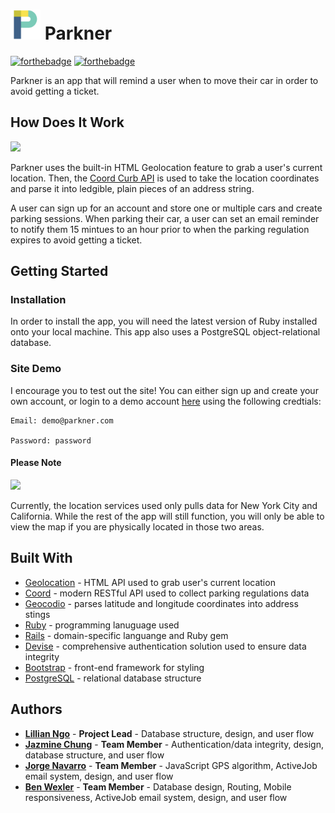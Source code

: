 # <img src="https://github.com/Chungzilla/parkner/blob/master/app/assets/images/parkner_p.PNG" width="48"> Parkner
[![forthebadge](https://forthebadge.com/images/badges/made-with-ruby.svg)](https://forthebadge.com) 
[![forthebadge](https://forthebadge.com/images/badges/made-with-javascript.svg)](https://forthebadge.com)

Parkner is an app that will remind a user when to move their car in order to avoid getting a ticket.

## How Does It Work
<img src="https://media.giphy.com/media/k6NCuY77bCFU6ZQTZF/giphy.gif">

Parkner uses the built-in HTML Geolocation feature to grab a user's current location. Then, the [Coord Curb API](https://coord.co/docs/searchcurbs) is used to take the location coordinates and parse it into ledgible, plain pieces of an address string. 

A user can sign up for an account and store one or multiple cars and create parking sessions. When parking their car, a user can set an email reminder to notify them 15 mintues to an hour prior to when the parking regulation expires to avoid getting a ticket.

## Getting Started

### Installation
In order to install the app, you will need the latest version of Ruby installed onto your local machine. This app also uses a PostgreSQL object-relational database.

### Site Demo
I encourage you to test out the site! You can either sign up and create your own account, or login to a demo account [here](http://www.rocky-journey-32777.herokuapp.com/) using the following credtials:

```
Email: demo@parkner.com

Password: password
```

#### Please Note

<img src="https://media.giphy.com/media/VYYVEWEeSdYwo/giphy.gif">

Currently, the location services used only pulls data for New York City and California. While the rest of the app will still function, you will only be able to view the map if you are physically located in those two areas.

## Built With
- [Geolocation](https://developer.mozilla.org/en-US/docs/Web/API/Geolocation_API) - HTML API used to grab user's current location
- [Coord](https://coord.co/docs/searchcurbs) - modern RESTful API used to collect parking regulations data
- [Geocodio](https://www.geocod.io/) - parses latitude and longitude coordinates into address stings
- [Ruby](https://www.ruby-lang.org/en/) - programming lanuguage used 
- [Rails](https://rubyonrails.org/) - domain-specific languange and Ruby gem
- [Devise](https://github.com/plataformatec/devise) - comprehensive authentication solution used to ensure data integrity
- [Bootstrap](https://github.com/twbs/bootstrap-rubygem) - front-end framework for styling
- [PostgreSQL](https://www.postgresql.org/) - relational database structure

## Authors
- [**Lillian Ngo**](https://github.com/ngolilli94) - **Project Lead** - Database structure, design, and user flow
- [**Jazmine Chung**](https://github.com/chungzilla) - **Team Member** - Authentication/data integrity, design, database structure, and user flow
- [**Jorge Navarro**](https://github.com/Jnavarr56) - **Team Member** - JavaScript GPS algorithm, ActiveJob email system, design, and user flow
- [**Ben Wexler**](https://github.com/benjwexler) - **Team Member** - Database design, Routing, Mobile responsiveness, ActiveJob email system, design, and user flow
